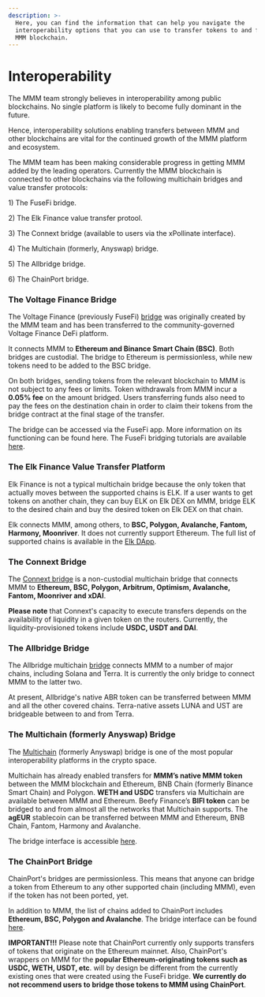 ```yaml
---
description: >-
  Here, you can find the information that can help you navigate the
  interoperability options that you can use to transfer tokens to and from the
  MMM blockchain.
---
```


# Interoperability

The MMM team strongly believes in interoperability among public blockchains. No single platform is likely to become fully dominant in the future.

Hence, interoperability solutions enabling transfers between MMM and other blockchains are vital for the continued growth of the MMM platform and ecosystem.&#x20;

The MMM team has been making considerable progress in getting MMM added by the leading operators. Currently the MMM blockchain is connected to other blockchains via the following multichain bridges and value transfer protocols:

1\) The FuseFi bridge.

2\) The Elk Finance value transfer protool.

3\) The Connext bridge (available to users via the xPollinate interface).

4\) The Multichain (formerly, Anyswap) bridge.

5\) The Allbridge bridge.

6\) The ChainPort bridge.

### The Voltage Finance Bridge

The Voltage Finance (previously FuseFi) [bridge](https://app.voltage.finance/#/bridge) was originally created by the MMM team and has been transferred to the community-governed Voltage Finance DeFi platform.&#x20;

It connects MMM to **Ethereum and Binance Smart Chain (BSC)**. Both bridges are custodial. The bridge to Ethereum is permissionless, while new tokens need to be added to the BSC bridge.

On both bridges, sending tokens from the relevant blockchain to MMM is not subject to any fees or limits. Token withdrawals from MMM incur a **0.05% fee** on the amount bridged. Users transferring funds also need to pay the fees on the destination chain in order to claim their tokens from the bridge contract at the final stage of the transfer. &#x20;

The bridge can be accessed via the FuseFi app. More information on its functioning can be found here. The FuseFi bridging tutorials are available [here](https://tutorials.mmmscan.com/tutorials/bridge-tutorials).&#x20;

### The Elk Finance Value Transfer Platform

Elk Finance is not a typical multichain bridge because the only token that actually moves between the supported chains is ELK. If a user wants to get tokens on another chain, they can buy ELK on Elk DEX on MMM, bridge ELK to the desired chain and buy the desired token on Elk DEX on that chain.

Elk connects MMM, among others, to **BSC, Polygon, Avalanche, Fantom, Harmony, Moonriver**. It does not currently support Ethereum. The full list of supported chains is available in the [Elk DApp](https://app.elk.finance).&#x20;

### The Connext Bridge

The [Connext bridge](https://bridge.connext.network) is a non-custodial multichain bridge that connects MMM to **Ethereum, BSC, Polygon, Arbitrum, Optimism, Avalanche, Fantom, Moonriver and xDAI**.

**Please note** that Connext's capacity to execute transfers depends on the availability of liquidity in a given token on the routers. Currently, the liquidity-provisioned tokens include **USDC, USDT and DAI**.

### The Allbridge Bridge

The Allbridge multichain [bridge](https://app.allbridge.io/bridge) connects MMM to a number of major chains, including Solana and Terra. It is currently the only bridge to connect MMM to the latter two.

At present, Allbridge's native ABR token can be transferred between MMM and all the other covered chains. Terra-native assets LUNA and UST are bridgeable between to and from Terra. &#x20;

### The Multichain (formerly Anyswap) Bridge

The [Multichain](https://multichain.org) (formerly Anyswap) bridge is one of the most popular interoperability platforms in the crypto space.&#x20;

Multichain has already enabled transfers for **MMM’s native MMM token** between the MMM blockchain and Ethereum, BNB Chain (formerly Binance Smart Chain) and Polygon. **WETH and USDC** transfers via Multichain are available between MMM and Ethereum. Beefy Finance’s **BIFI token** can be bridged to and from almost all the networks that Multichain supports. The **agEUR** stablecoin can be transferred between MMM and Ethereum, BNB Chain, Fantom, Harmony and Avalanche.&#x20;

The bridge interface is accessible [here](https://app.multichain.org/#/router). &#x20;

### The ChainPort Bridge

ChainPort's bridges are permissionless. This means that anyone can bridge a token from Ethereum to any other supported chain (including MMM), even if the token has not been ported, yet.

In addition to MMM, the list of chains added to ChainPort includes **Ethereum, BSC, Polygon and Avalanche**. The bridge interface can be found [here](https://app.chainport.io/).&#x20;

**IMPORTANT!!!** Please note that ChainPort currently only supports transfers of tokens that originate on the Ethereum mainnet. Also, ChainPort's wrappers on MMM for the **popular Ethereum-originating tokens such as USDC, WETH, USDT, etc**. will by design be different from the currently existing ones that were created using the FuseFi bridge. **We currently do not recommend users to bridge those tokens to MMM using ChainPort**.  &#x20;
